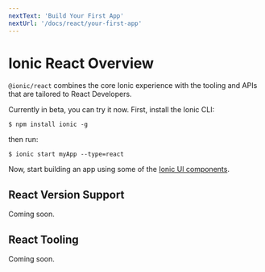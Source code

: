 ```yaml
---
nextText: 'Build Your First App'
nextUrl: '/docs/react/your-first-app'
---
```


# Ionic React Overview

`@ionic/react` combines the core Ionic experience with the tooling and APIs that are tailored to React Developers.

Currently in beta, you can try it now. First, install the Ionic CLI:

```shell
$ npm install ionic -g
```

then run:

```shell
$ ionic start myApp --type=react
```

Now, start building an app using some of the [Ionic UI components](/docs/components).

## React Version Support

Coming soon.

## React Tooling

Coming soon.